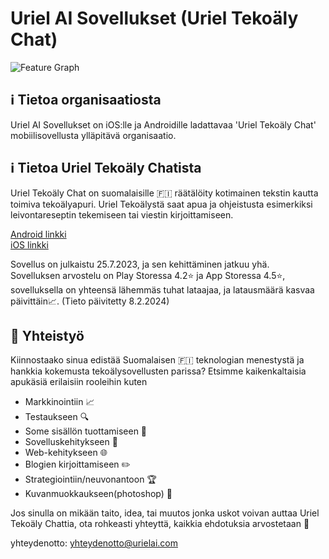 # Uriel AI Sovellukset (Uriel Tekoäly Chat)
![Feature Graph](https://github.com/Uriel-AI-Sovellukset/.github/assets/116632370/aa195eed-aa21-4ea6-ade7-f73e0b05f426)
## ℹ️ Tietoa organisaatiosta
Uriel AI Sovellukset on iOS:lle ja Androidille ladattavaa 'Uriel Tekoäly Chat' mobiilisovellusta ylläpitävä organisaatio. 
## ℹ️ Tietoa Uriel Tekoäly Chatista 
Uriel Tekoäly Chat on suomalaisille 🇫🇮 räätälöity kotimainen tekstin kautta toimiva tekoälyapuri. Uriel Tekoälystä saat apua ja ohjeistusta esimerkiksi leivontareseptin tekemiseen tai viestin kirjoittamiseen. 

[Android linkki](https://play.google.com/store/apps/details?id=com.juho_korhonen.UrielChat)<br/>
[iOS linkki](https://apps.apple.com/fi/app/uriel-teko%C3%A4ly-chat-suomi/id6451487039)

Sovellus on julkaistu 25.7.2023, ja sen kehittäminen jatkuu yhä. <br>
Sovelluksen arvostelu on Play Storessa 4.2⭐ ja App Storessa 4.5⭐, sovelluksella on yhteensä lähemmäs tuhat lataajaa, ja latausmäärä kasvaa päivittäin📈. (Tieto päivitetty 8.2.2024)

## 🤝 Yhteistyö
Kiinnostaako sinua edistää Suomalaisen 🇫🇮 teknologian menestystä ja hankkia kokemusta tekoälysovellusten parissa?
Etsimme kaikenkaltaisia apukäsiä erilaisiin rooleihin kuten 

- Markkinointiin 📈
- Testaukseen 🔍
- Some sisällön tuottamiseen 📸
- Sovelluskehitykseen 📱
- Web-kehitykseen 🌐
- Blogien kirjoittamiseen ✏️
- Strategiointiin/neuvonantoon 🏆
- Kuvanmuokkaukseen(photoshop) 🎨

Jos sinulla on mikään taito, idea, tai muutos jonka uskot voivan auttaa Uriel Tekoäly Chattia, ota rohkeasti yhteyttä, kaikkia ehdotuksia arvostetaan 🙏

yhteydenotto: yhteydenotto@urielai.com

